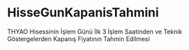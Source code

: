 # HisseGunKapanisTahmini
THYAO Hisessinin İşlem Günü İlk 3 İşlem Saatinden ve Teknik Göstergelerden Kapanış Fiyatının Tahmin Edilmesi
